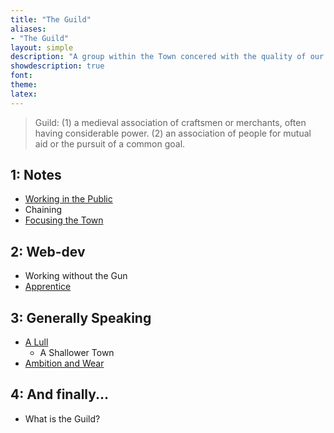 ```yaml
---
title: "The Guild"
aliases:
- "The Guild"
layout: simple
description: "A group within the Town concered with the quality of our work."
showdescription: true
font: 
theme: 
latex: 
---
```


> Guild: (1) a medieval association of craftsmen or merchants, often having considerable power. (2) an association of people for mutual aid or the pursuit of a common goal.

## 1: Notes

- [Working in the Public](public)
- Chaining
- [Focusing the Town](focus)

## 2: Web-dev

- Working without the Gun
- [Apprentice](apprehendere)

## 3: Generally Speaking

- [A Lull](lull)
    - A Shallower Town
- [Ambition and Wear](ambitionwear)

## 4: And finally...

- What is the Guild?